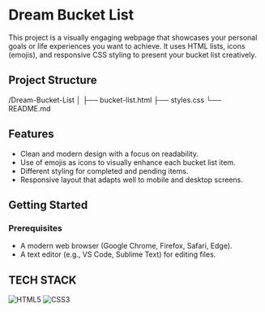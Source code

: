 # Dream Bucket List

This project is a visually engaging webpage that showcases your personal goals or life experiences you want to achieve. It uses HTML lists, icons (emojis), and responsive CSS styling to present your bucket list creatively.

## Project Structure
/Dream-Bucket-List │ ├── bucket-list.html ├── styles.css └── README.md


## Features

- Clean and modern design with a focus on readability.
- Use of emojis as icons to visually enhance each bucket list item.
- Different styling for completed and pending items.
- Responsive layout that adapts well to mobile and desktop screens.

## Getting Started

### Prerequisites

- A modern web browser (Google Chrome, Firefox, Safari, Edge).
- A text editor (e.g., VS Code, Sublime Text) for editing files.

## TECH STACK
 <div align="left">
<img alt="HTML5" src="https://img.shields.io/badge/html5-%23E34F26.svg?style=for-the-badge&logo=html5&logoColor=white"/>
<img alt="CSS3" src="https://img.shields.io/badge/css3-%231572B6.svg?style=for-the-badge&logo=css3&logoColor=white"/> 

